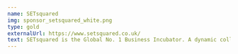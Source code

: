 ```yaml
---
name: SETsquared
img: sponsor_setsquared_white.png
type: gold
externalUrl: https://www.setsquared.co.uk/
text: SETsquared is the Global No. 1 Business Incubator. A dynamic collaboration between five leading UK universities, they provide a wide range of highly acclaimed support programmes to help turn ideas into thriving businesses.
---
```

